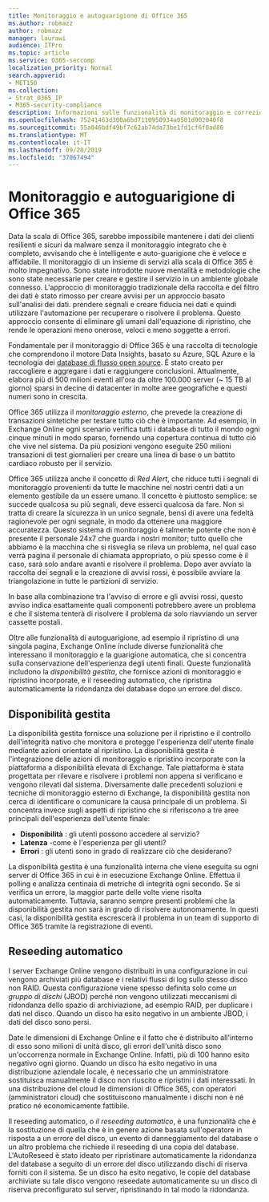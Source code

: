 ```yaml
---
title: Monitoraggio e autoguarigione di Office 365
ms.author: robmazz
author: robmazz
manager: laurawi
audience: ITPro
ms.topic: article
ms.service: O365-seccomp
localization_priority: Normal
search.appverid:
- MET150
ms.collection:
- Strat_O365_IP
- M365-security-compliance
description: Informazioni sulle funzionalità di monitoraggio e correzione automatica di Office 365.
ms.openlocfilehash: 75241463d300a6bd7110950934a0501d902040f8
ms.sourcegitcommit: 55a046bdf49bf7c62ab74da73be1fd1cf6f0ad86
ms.translationtype: MT
ms.contentlocale: it-IT
ms.lasthandoff: 09/20/2019
ms.locfileid: "37067494"
---
```

# <a name="office-365-monitoring-and-self-healing"></a>Monitoraggio e autoguarigione di Office 365
Data la scala di Office 365, sarebbe impossibile mantenere i dati dei clienti resilienti e sicuri da malware senza il monitoraggio integrato che è completo, avvisando che è intelligente e auto-guarigione che è veloce e affidabile. Il monitoraggio di un insieme di servizi alla scala di Office 365 è molto impegnativo. Sono state introdotte nuove mentalità e metodologie che sono state necessarie per creare e gestire il servizio in un ambiente globale connesso. L'approccio di monitoraggio tradizionale della raccolta e del filtro dei dati è stato rimosso per creare avvisi per un approccio basato sull'analisi dei dati. prendere segnali e creare fiducia nei dati e quindi utilizzare l'automazione per recuperare o risolvere il problema. Questo approccio consente di eliminare gli umani dall'equazione di ripristino, che rende le operazioni meno onerose, veloci e meno soggette a errori. 

Fondamentale per il monitoraggio di Office 365 è una raccolta di tecnologie che comprendono il motore Data Insights, basato su Azure, SQL Azure e la tecnologia dei [database di flusso open source](http://cassandra.apache.org/). È stato creato per raccogliere e aggregare i dati e raggiungere conclusioni. Attualmente, elabora più di 500 milioni eventi all'ora da oltre 100.000 server (~ 15 TB al giorno) sparsi in decine di datacenter in molte aree geografiche e questi numeri sono in crescita. 

Office 365 utilizza il *monitoraggio esterno*, che prevede la creazione di transazioni sintetiche per testare tutto ciò che è importante. Ad esempio, in Exchange Online ogni scenario verifica tutti i database di tutto il mondo ogni cinque minuti in modo sparso, fornendo una copertura continua di tutto ciò che vive nel sistema. Da più posizioni vengono eseguite 250 milioni transazioni di test giornalieri per creare una linea di base o un battito cardiaco robusto per il servizio. 

Office 365 utilizza anche il concetto di *Red Alert*, che riduce tutti i segnali di monitoraggio provenienti da tutte le macchine nei nostri centri dati a un elemento gestibile da un essere umano. Il concetto è piuttosto semplice: se succede qualcosa su più segnali, deve esserci qualcosa da fare. Non si tratta di creare la sicurezza in un unico segnale, bensì di avere una fedeltà ragionevole per ogni segnale, in modo da ottenere una maggiore accuratezza. Questo sistema di monitoraggio è talmente potente che non è presente il personale 24x7 che guarda i nostri monitor; tutto quello che abbiamo è la macchina che si risveglia se rileva un problema, nel qual caso verrà pagina il personale di chiamata appropriato, o più spesso come è il caso, sarà solo andare avanti e risolvere il problema. Dopo aver avviato la raccolta dei segnali e la creazione di avvisi rossi, è possibile avviare la triangolazione in tutte le partizioni di servizio. 

In base alla combinazione tra l'avviso di errore e gli avvisi rossi, questo avviso indica esattamente quali componenti potrebbero avere un problema e che il sistema tenterà di risolvere il problema da solo riavviando un server cassette postali. 

Oltre alle funzionalità di autoguarigione, ad esempio il ripristino di una singola pagina, Exchange Online include diverse funzionalità che interessano il monitoraggio e la guarigione automatica, che si concentra sulla conservazione dell'esperienza degli utenti finali. Queste funzionalità includono la *disponibilità gestita*, che fornisce azioni di monitoraggio e ripristino incorporate, e il reseeding automatico, che ripristina automaticamente la ridondanza dei database dopo un errore del disco. 

## <a name="managed-availability"></a>Disponibilità gestita 
La disponibilità gestita fornisce una soluzione per il ripristino e il controllo dell'integrità nativo che monitora e protegge l'esperienza dell'utente finale mediante azioni orientate al ripristino. La disponibilità gestita è l'integrazione delle azioni di monitoraggio e ripristino incorporate con la piattaforma a disponibilità elevata di Exchange. Tale piattaforma è stata progettata per rilevare e risolvere i problemi non appena si verificano e vengono rilevati dal sistema. Diversamente dalle precedenti soluzioni e tecniche di monitoraggio esterno di Exchange, la disponibilità gestita non cerca di identificare o comunicare la causa principale di un problema. Si concentra invece sugli aspetti di ripristino che si riferiscono a tre aree principali dell'esperienza dell'utente finale: 
- **Disponibilità** : gli utenti possono accedere al servizio? 
- **Latenza** -come è l'esperienza per gli utenti? 
- **Errori** : gli utenti sono in grado di realizzare ciò che desiderano? 

La disponibilità gestita è una funzionalità interna che viene eseguita su ogni server di Office 365 in cui è in esecuzione Exchange Online. Effettua il polling e analizza centinaia di metriche di integrità ogni secondo. Se si verifica un errore, la maggior parte delle volte viene risolta automaticamente. Tuttavia, saranno sempre presenti problemi che la disponibilità gestita non sarà in grado di risolvere autonomamente. In questi casi, la disponibilità gestita escrescerà il problema in un team di supporto di Office 365 tramite la registrazione di eventi. 

## <a name="autoreseed"></a>Reseeding automatico 
I server Exchange Online vengono distribuiti in una configurazione in cui vengono archiviati più database e i relativi flussi di log sullo stesso disco non RAID. Questa configurazione viene spesso definita solo come *un gruppo di dischi* (JBOD) perché non vengono utilizzati meccanismi di ridondanza dello spazio di archiviazione, ad esempio RAID, per duplicare i dati nel disco. Quando un disco ha esito negativo in un ambiente JBOD, i dati del disco sono persi. 

Date le dimensioni di Exchange Online e il fatto che è distribuito all'interno di esso sono milioni di unità disco, gli errori dell'unità disco sono un'occorrenza normale in Exchange Online. Infatti, più di 100 hanno esito negativo ogni giorno. Quando un disco ha esito negativo in una distribuzione aziendale locale, è necessario che un amministratore sostituisca manualmente il disco non riuscito e ripristini i dati interessati. In una distribuzione del cloud le dimensioni di Office 365, con operatori (amministratori cloud) che sostituiscono manualmente i dischi non è né pratico né economicamente fattibile. 

Il reseeding automatico, o *il reseeding automatico*, è una funzionalità che è la sostituzione di quella che è in genere azione basata sull'operatore in risposta a un errore del disco, un evento di danneggiamento del database o un altro problema che richiede il reseeding di una copia del database. L'AutoReseed è stato ideato per ripristinare automaticamente la ridondanza del database a seguito di un errore del disco utilizzando dischi di riserva forniti con il sistema. Se un disco ha esito negativo, le copie del database archiviate su tale disco vengono reseedate automaticamente su un disco di riserva preconfigurato sul server, ripristinando in tal modo la ridondanza. 